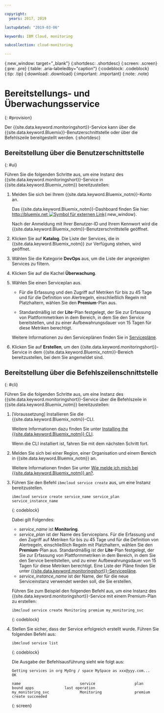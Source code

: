 ```yaml
---

copyright:
  years: 2017, 2019

lastupdated: "2019-03-06"

keywords: IBM Cloud, monitoring

subcollection: cloud-monitoring

---
```


{:new_window: target="_blank"}
{:shortdesc: .shortdesc}
{:screen: .screen}
{:pre: .pre}
{:table: .aria-labeledby="caption"}
{:codeblock: .codeblock}
{:tip: .tip}
{:download: .download}
{:important: .important}
{:note: .note}


# Bereitstellungs- und Überwachungsservice
{: #provision}

Der {{site.data.keyword.monitoringshort}}-Service kann über die {{site.data.keyword.Bluemix}}-Benutzerschnittstelle oder über die Befehlszeile bereitgestellt werden.
{:shortdesc}


## Bereitstellung über die Benutzerschnittstelle
{: #ui}

Führen Sie die folgenden Schritte aus, um eine Instanz des {{site.data.keyword.monitoringshort}}-Service in {{site.data.keyword.Bluemix_notm}} bereitzustellen:

1. Melden Sie sich bei Ihrem {{site.data.keyword.Bluemix_notm}}-Konto an.

    Das {{site.data.keyword.Bluemix_notm}}-Dashboard finden Sie hier: [http://bluemix.net ![Symbol für externen Link](../../../icons/launch-glyph.svg "Symbol für externen Link")](http://bluemix.net){:new_window}.
    
	Nach der Anmeldung mit Ihrer Benutzer-ID und Ihrem Kennwort wird die {{site.data.keyword.Bluemix_notm}}-Benutzerschnittstelle geöffnet.

2. Klicken Sie auf **Katalog**. Die Liste der Services, die in {{site.data.keyword.Bluemix_notm}} zur Verfügung stehen, wird geöffnet.

3. Wählen Sie die Kategorie **DevOps** aus, um die Liste der angezeigten Services zu filtern.

4. Klicken Sie auf die Kachel **Überwachung**.

5. Wählen Sie einen Serviceplan aus. 

    * Für die Erfassung und den Zugriff auf Metriken für bis zu 45 Tage und für die Definition von Alertregeln, einschließlich Regeln mit Platzhaltern, wählen Sie den **Premium**-Plan aus. 
	
	* Standardmäßig ist der **Lite**-Plan festgelegt, der Sie zur Erfassung von Plattformmetriken in dem Bereich, in dem Sie den Service bereitstellen, und zu einer Aufbewahrungsdauer von 15 Tagen für diese Metriken berechtigt. 

    Weitere Informationen zu den Serviceplänen finden Sie in [Servicepläne](/docs/services/cloud-monitoring/monitoring_ov.html#plan).
	
6. Klicken Sie auf **Erstellen**, um den {{site.data.keyword.monitoringshort}}-Service in dem {{site.data.keyword.Bluemix_notm}}-Bereich bereitzustellen, bei dem Sie angemeldet sind.
  
 

## Bereitstellung über die Befehlszeilenschnittstelle
{: #cli}

Führen Sie die folgenden Schritte aus, um eine Instanz des {{site.data.keyword.monitoringshort}}-Service über die Befehlszeile in {{site.data.keyword.Bluemix_notm}} bereitzustellen:

1. [Voraussetzung] Installieren Sie die {{site.data.keyword.Bluemix_notm}}-CLI.

   Weitere Informationen dazu finden Sie unter [Installing the {{site.data.keyword.Bluemix_notm}} CLI](/docs/cli/index.html#overview).
   
   Wenn die CLI installiert ist, fahren Sie mit dem nächsten Schritt fort.
    
2. Melden Sie sich bei einer Region, einer Organisation und einem Bereich in {{site.data.keyword.Bluemix_notm}} an. 

    Weitere Informationen finden Sie unter [Wie melde ich mich bei {{site.data.keyword.Bluemix_notm}} an?](/docs/services/cloud-monitoring/qa/cli_qa.html#login).
	
3. Führen Sie den Befehl `ibmcloud service create` aus, um eine Instanz bereitzustellen.

    ```
	ibmcloud service create service_name service_plan service_instance_name
	```
	{: codeblock}
    
    Dabei gilt Folgendes:
    	
    * *service_name* ist **Monitoring**.
    * *service_plan* ist der Name des Serviceplans. Für die Erfassung und den Zugriff auf Metriken für bis zu 45 Tage und für die Definition von Alertregeln, einschließlich Regeln mit Platzhaltern, wählen Sie den **Premium**-Plan aus. Standardmäßig ist der **Lite**-Plan festgelegt, der Sie zur Erfassung von Plattformmetriken in dem Bereich, in dem Sie den Service bereitstellen, und zu einer Aufbewahrungsdauer von 15 Tagen für diese Metriken berechtigt. Eine Liste der Pläne finden Sie unter [{{site.data.keyword.monitoringshort}}-Servicepläne](/docs/services/cloud-monitoring/monitoring_ov.html#plan).
    * *service_instance_name* ist der Name, der für die neue Serviceinstanz verwendet werden soll, die Sie erstellen.
    
    Führen Sie zum Beispiel den folgenden Befehl aus, um eine Instanz des {{site.data.keyword.monitoringshort}}-Service mit einem Premium-Plan zu erstellen:
    
	```
	ibmcloud service create Monitoring premium my_monitoring_svc
	```
	{: codeblock}
    
4. Stellen Sie sicher, dass der Service erfolgreich erstellt wurde. Führen Sie folgenden Befehl aus:

    ```	
	ibmcloud service list
	```
	{: codeblock}
	
	Die Ausgabe der Befehlsausführung sieht wie folgt aus:
	
	```
    Getting services in org MyOrg / space MySpace as xxx@yyy.com...
    OK
    
    name                           service                  plan                   bound apps              last operation
    my_monitoring_svc              Monitoring               premium                                        create succeeded
	```
	{: screen}

	



